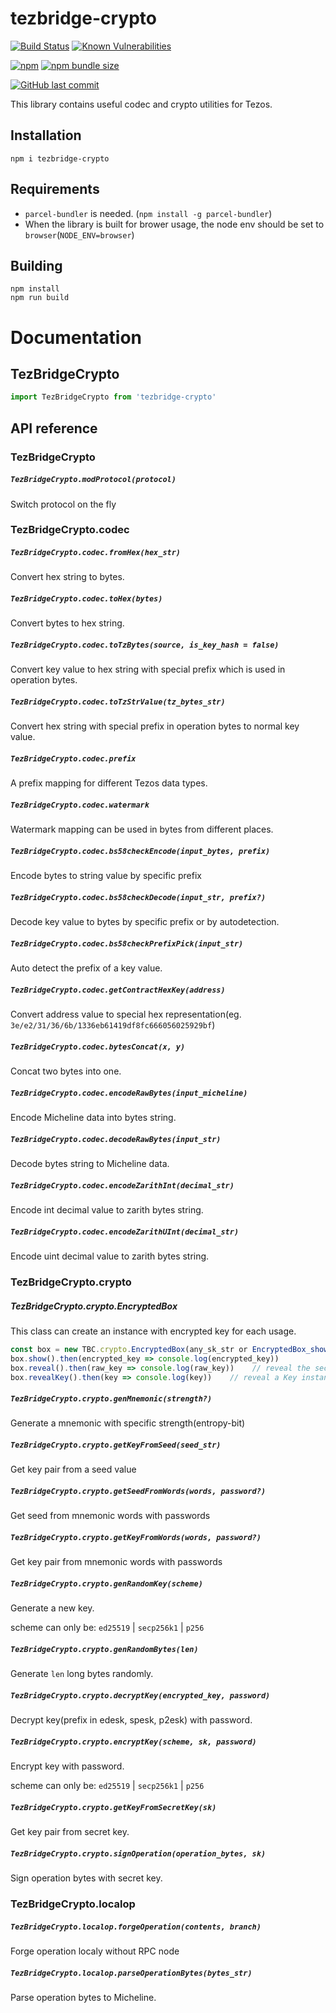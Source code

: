 # tezbridge-crypto

[![Build Status](https://travis-ci.org/tezbridge/tezbridge-crypto.svg?branch=master)](https://travis-ci.org/tezbridge/tezbridge-crypto)
[![Known Vulnerabilities](https://snyk.io/test/github/tezbridge/tezbridge-crypto/badge.svg?targetFile=package.json)](https://snyk.io/test/github/tezbridge/tezbridge-crypto?targetFile=package.json)

[![npm](https://img.shields.io/npm/v/tezbridge-crypto.svg?color=birghtgreen)](https://www.npmjs.com/package/tezbridge-crypto)
[![npm bundle size](https://img.shields.io/bundlephobia/minzip/tezbridge-crypto.svg?color=brightgreen)](https://www.npmjs.com/package/tezbridge-crypto)

[![GitHub last commit](https://img.shields.io/github/last-commit/tezbridge/tezbridge-crypto.svg)](https://github.com/tezbridge/tezbridge-crypto/commits/master)

This library contains useful codec and crypto utilities for Tezos.

## Installation
`npm i tezbridge-crypto`


## Requirements
- `parcel-bundler` is needed. (`npm install -g parcel-bundler`)
- When the library is built for brower usage, the node env should be set to `browser`(`NODE_ENV=browser`)

## Building
```
npm install
npm run build
```

# Documentation

## TezBridgeCrypto

```javascript
import TezBridgeCrypto from 'tezbridge-crypto'
```

## API reference

### TezBridgeCrypto

##### `TezBridgeCrypto.modProtocol(protocol)`
Switch protocol on the fly

### TezBridgeCrypto.codec

##### `TezBridgeCrypto.codec.fromHex(hex_str)`
Convert hex string to bytes.

##### `TezBridgeCrypto.codec.toHex(bytes)`
Convert bytes to hex string.

##### `TezBridgeCrypto.codec.toTzBytes(source, is_key_hash = false)`
Convert key value to hex string with special prefix which is used in operation bytes. 

##### `TezBridgeCrypto.codec.toTzStrValue(tz_bytes_str)`
Convert hex string with special prefix in operation bytes to normal key value.

##### `TezBridgeCrypto.codec.prefix`
A prefix mapping for different Tezos data types.

##### `TezBridgeCrypto.codec.watermark`
Watermark mapping can be used in bytes from different places.

##### `TezBridgeCrypto.codec.bs58checkEncode(input_bytes, prefix)`
Encode bytes to string value by specific prefix

##### `TezBridgeCrypto.codec.bs58checkDecode(input_str, prefix?)`
Decode key value to bytes by specific prefix or by autodetection.

##### `TezBridgeCrypto.codec.bs58checkPrefixPick(input_str)`
Auto detect the prefix of a key value.

##### `TezBridgeCrypto.codec.getContractHexKey(address)`
Convert address value to special hex representation(eg. `3e/e2/31/36/6b/1336eb61419df8fc666056025929bf`)

##### `TezBridgeCrypto.codec.bytesConcat(x, y)`
Concat two bytes into one.

##### `TezBridgeCrypto.codec.encodeRawBytes(input_micheline)`
Encode Micheline data into bytes string.

##### `TezBridgeCrypto.codec.decodeRawBytes(input_str)`
Decode bytes string to Micheline data.

##### `TezBridgeCrypto.codec.encodeZarithInt(decimal_str)`
Encode int decimal value to zarith bytes string.

##### `TezBridgeCrypto.codec.encodeZarithUInt(decimal_str)`
Encode uint decimal value to zarith bytes string.


### TezBridgeCrypto.crypto

##### TezBridgeCrypto.crypto.EncryptedBox
This class can create an instance with encrypted key for each usage.
```javascript
const box = new TBC.crypto.EncryptedBox(any_sk_str or EncryptedBox_show()_result, password?)
box.show().then(encrypted_key => console.log(encrypted_key))
box.reveal().then(raw_key => console.log(raw_key))    // reveal the secret key string
box.revealKey().then(key => console.log(key))    // reveal a Key instance which can access the pk, pkh
```

##### `TezBridgeCrypto.crypto.genMnemonic(strength?)`
Generate a mnemonic with specific strength(entropy-bit)

##### `TezBridgeCrypto.crypto.getKeyFromSeed(seed_str)`
Get key pair from a seed value

##### `TezBridgeCrypto.crypto.getSeedFromWords(words, password?)`
Get seed from mnemonic words with passwords

##### `TezBridgeCrypto.crypto.getKeyFromWords(words, password?)`
Get key pair from mnemonic words with passwords

##### `TezBridgeCrypto.crypto.genRandomKey(scheme)`
Generate a new key.

scheme can only be: `ed25519` | `secp256k1` | `p256`

##### `TezBridgeCrypto.crypto.genRandomBytes(len)`
Generate `len` long bytes randomly.

##### `TezBridgeCrypto.crypto.decryptKey(encrypted_key, password)`
Decrypt key(prefix in edesk, spesk, p2esk) with password.

##### `TezBridgeCrypto.crypto.encryptKey(scheme, sk, password)`
Encrypt key with password.

scheme can only be: `ed25519` | `secp256k1` | `p256`

##### `TezBridgeCrypto.crypto.getKeyFromSecretKey(sk)`
Get key pair from secret key.

##### `TezBridgeCrypto.crypto.signOperation(operation_bytes, sk)`
Sign operation bytes with secret key.


### TezBridgeCrypto.localop

##### `TezBridgeCrypto.localop.forgeOperation(contents, branch)`
Forge operation localy without RPC node

##### `TezBridgeCrypto.localop.parseOperationBytes(bytes_str)`
Parse operation bytes to Micheline.
